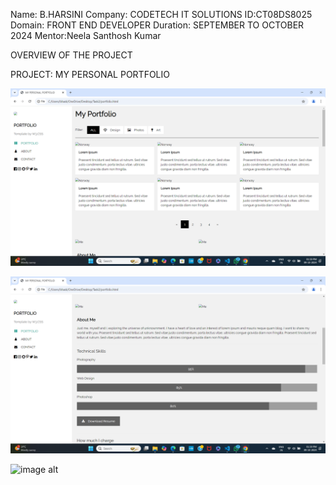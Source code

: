 Name: B.HARSINI
Company: CODETECH IT SOLUTIONS
ID:CT08DS8025
Domain: FRONT END DEVELOPER
Duration: SEPTEMBER TO OCTOBER 2024
Mentor:Neela Santhosh Kumar

OVERVIEW OF THE PROJECT

PROJECT: MY PERSONAL PORTFOLIO

![image alt](https://github.com/Harshini23s/CODETECH-Task1/blob/2552fceb4aa166608d874b340a3ed13a14c305c1/Screenshot%20(140).png)

![image alt](https://github.com/Harshini23s/CODETECH-Task1/blob/1806d5436fcdadf81c6ce410784228ccd1c6efab/Screenshot%20(141).png)

![image alt]()


